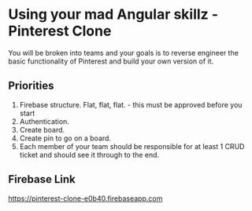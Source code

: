 # Using your mad Angular skillz - Pinterest Clone

You will be broken into teams and your goals is to reverse engineer the basic functionality of Pinterest and build your own version of it.

## Priorities

1. Firebase structure. Flat, flat, flat. - this must be approved before you start
2. Authentication.
3. Create board.
4. Create pin to go on a board.
5. Each member of your team should be responsible for at least 1 CRUD ticket and should see it through to the end.

## Firebase Link
https://pinterest-clone-e0b40.firebaseapp.com

